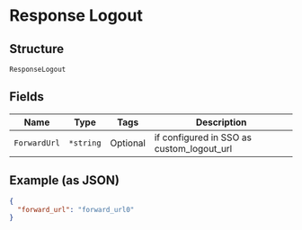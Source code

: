 
# Response Logout

## Structure

`ResponseLogout`

## Fields

| Name | Type | Tags | Description |
|  --- | --- | --- | --- |
| `ForwardUrl` | `*string` | Optional | if configured in SSO as custom_logout_url |

## Example (as JSON)

```json
{
  "forward_url": "forward_url0"
}
```

